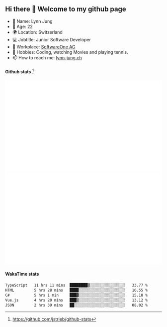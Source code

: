 ## Hi there 👋 Welcome to my github page

- 🧑 Name: Lynn Jung
- 🔞 Age: 22
- 🌍 Location: Switzerland
- 💻 Jobtitle: Junior Software Developer
- 🏢 Workplace: [SoftwareOne AG](https://www.softwareone.com/)
- 🎾 Hobbies: Coding, watching Movies and playing tennis.
- 📫 How to reach me: [lynn-jung.ch](https://lynn-jung.ch/)


#### Github stats [^1]
![](https://github.com/lynn-jung/github-stats/blob/master/generated/overview.svg)  ![](https://github.com/lynn-jung/github-stats/blob/master/generated/languages.svg)


#### WakaTime stats
<!--START_SECTION:waka-->
```text
TypeScript   11 hrs 11 mins  ████████▒░░░░░░░░░░░░░░░░   33.77 % 
HTML         5 hrs 28 mins   ████░░░░░░░░░░░░░░░░░░░░░   16.55 % 
C#           5 hrs 1 min     ███▓░░░░░░░░░░░░░░░░░░░░░   15.18 % 
Vue.js       4 hrs 20 mins   ███▒░░░░░░░░░░░░░░░░░░░░░   13.12 % 
JSON         2 hrs 39 mins   ██░░░░░░░░░░░░░░░░░░░░░░░   08.02 % 
```
<!--END_SECTION:waka-->

[^1]: https://github.com/jstrieb/github-stats
